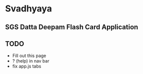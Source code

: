 Svadhyaya
=========

SGS Datta Deepam Flash Card Application
---------------------------------------

TODO
----

* Fill out this page
* ? (help) in nav bar
* fix app.js tabs
